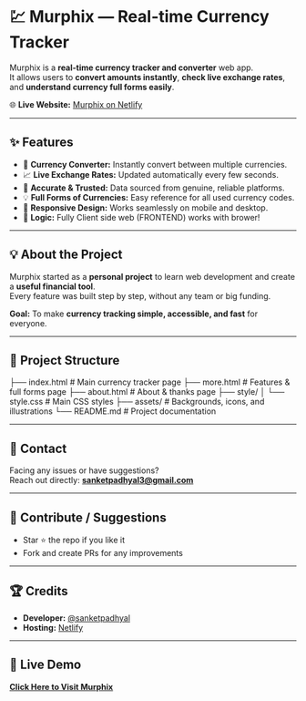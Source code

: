 # 💹 Murphix — Real-time Currency Tracker

Murphix is a **real-time currency tracker and converter** web app.  
It allows users to **convert amounts instantly**, **check live exchange rates**, and **understand currency full forms easily**.

🌐 **Live Website:** [Murphix on Netlify](https://glistening-llama-7e71d7.netlify.app/)

---

## ✨ Features
- 💱 **Currency Converter:** Instantly convert between multiple currencies.
- 📈 **Live Exchange Rates:** Updated automatically every few seconds.
- 📝 **Accurate & Trusted:** Data sourced from genuine, reliable platforms.
- 💡 **Full Forms of Currencies:** Easy reference for all used currency codes.
- 📱 **Responsive Design:** Works seamlessly on mobile and desktop.
- 🔷 **Logic:** Fully Client side web (FRONTEND) works with brower!
---

## 💡 About the Project
Murphix started as a **personal project** to learn web development and create a **useful financial tool**.  
Every feature was built step by step, without any team or big funding.  

**Goal:** To make **currency tracking simple, accessible, and fast** for everyone.  

---

## 📂 Project Structure
├── index.html # Main currency tracker page
├── more.html # Features & full forms page
├── about.html # About & thanks page 
├── style/
│ └── style.css # Main CSS styles
├── assets/ # Backgrounds, icons, and illustrations
└── README.md # Project documentation


---

## 📩 Contact
Facing any issues or have suggestions?  
Reach out directly: **[sanketpadhyal3@gmail.com](mailto:sanketpadhyal3@gmail.com?subject=Murphix%20Related%20Issue)**

---

## 🌟 Contribute / Suggestions
- Star ⭐ the repo if you like it  
- Fork and create PRs for any improvements  

---

## 🏆 Credits
- **Developer:** [@sanketpadhyal](https://github.com/sanketpadhyal)  
- **Hosting:** [Netlify](https://www.netlify.com/)  

---

## 🔗 Live Demo
**[Click Here to Visit Murphix](https://glistening-llama-7e71d7.netlify.app/)**



